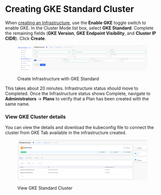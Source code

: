 # Creating GKE Standard Cluster

When [creating an Infrastructure](./), use the **Enable GKE** toggle switch to enable GKE. In the Cluster Mode list box, select **GKE Standard**. Complete the remaining fields (**GKE Version**, **GKE Endpoint Visibility**, and **Cluster IP CIDR**). Click **Create**.

<figure><img src="../../../.gitbook/assets/image (1) (1) (1) (1) (2) (1) (1).png" alt=""><figcaption><p>Create Infrastructure with GKE Standard</p></figcaption></figure>

This takes about 20 minutes.  Infrastructure status should move to Completed. Once the Infrastructure status shows Complete, navigate to **Administrators** -> **Plans** to verify that a Plan has been created with the same name.

### View GKE Cluster details

You can view the details and download the kubeconfig file to connect the cluster from GKE Tab available in the infrastructure created.

<figure><img src="../../../.gitbook/assets/image (1) (1) (1) (1) (2) (1) (1) (1).png" alt=""><figcaption><p>View GKE Standard Cluster</p></figcaption></figure>

